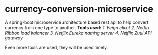 # currency-conversion-microservice
A spring-boot microservice architecture based rest api to help convert currency from one type to another.
**Tools used:**
*1. Feign client
2. Netflix Ribbon load balancer
3. Netflix Eureka naming server
4. Netflix Zuul API gateway*

Even more tools are used, they will be used timely.
